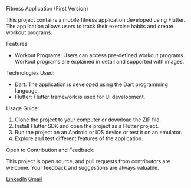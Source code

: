 Fitness Application (First Version)

This project contains a mobile fitness application developed using Flutter. The application allows users to track their exercise habits and create workout programs.

Features:

- Workout Programs: Users can access pre-defined workout programs. Workout programs are explained in detail and supported with images.

Technologies Used:

- Dart: The application is developed using the Dart programming language.
- Flutter: Flutter framework is used for UI development.

Usage Guide:

1. Clone the project to your computer or download the ZIP file.
2. Install Flutter SDK and open the project as a Flutter project.
3. Run the project on an Android or iOS device or test it on an emulator.
4. Explore and test different features of the application.

Open to Contribution and Feedback:

This project is open source, and pull requests from contributors are welcome. Your feedback and suggestions are always valuable.

[LinkedIn](https://www.linkedin.com/in/davut-furkan-gurler-/) 
[Gmail](furkangurler99@gmail.com)
